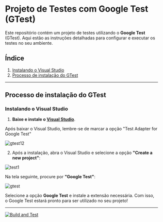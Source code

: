 # Projeto de Testes com Google Test (GTest)

Este repositório contém um projeto de testes utilizando o **Google Test** (GTest). Aqui estão as instruções detalhadas para configurar e executar os testes no seu ambiente.

## Índice

1. [Instalando o Visual Studio](#instalando-o-visual-studio)
2. [Processo de instalação do GTest](#processo-de-instalação-do-gtest)

---

## Processo de instalação do GTest

### Instalando o Visual Studio

1. **Baixe e instale o [Visual Studio](https://visualstudio.microsoft.com/pt-br/downloads/)**.

 Após baixar o Visual Studio, lembre-se de marcar a opção "Test Adapter for Google Test"

![gtest12](https://github.com/user-attachments/assets/6db91732-0d71-471e-8544-5d5151d1f11d)

2. Após a instalação, abra o Visual Studio e selecione a opção **"Create a new project"**:
   
![test1](https://github.com/user-attachments/assets/6ef8df3a-b5cc-4129-b502-4517f02aa21f)


Na tela seguinte, procure por **"Google Test"**:

![gtest](https://github.com/user-attachments/assets/e527c322-289c-4e4d-b8f7-4a30350d5345)


Selecione a opção **Google Test** e instale a extensão necessária. Com isso, o Google Test estará pronto para ser utilizado no seu projeto!

---

[![Build and Test](https://github.com/GuilhermeMunizReis/Seminario-GTest/actions/workflows/ci.yml/badge.svg)](https://github.com/GuilhermeMunizReis/Seminario-GTest/actions/workflows/ci.yml)
